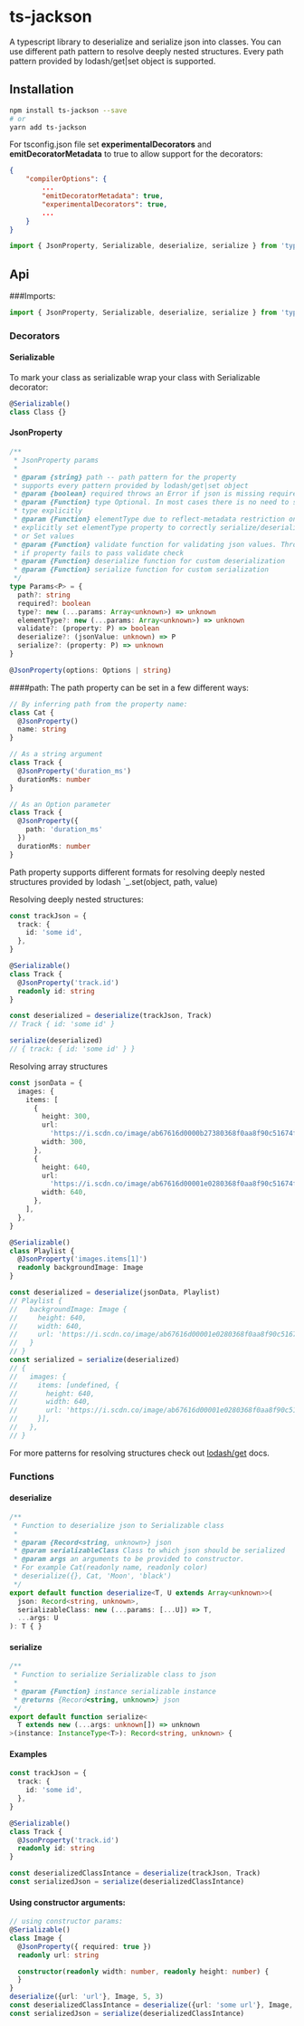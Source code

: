 # ts-jackson

A typescript library to deserialize and serialize json into classes. You can use different path pattern
to resolve deeply nested structures. Every path pattern provided by lodash/get|set object is supported.
## Installation

```sh
npm install ts-jackson --save
# or
yarn add ts-jackson
```
For tsconfig.json file set **experimentalDecorators** and **emitDecoratorMetadata** to true to allow
support for the decorators:

```json
{
    "compilerOptions": {
        ...
        "emitDecoratorMetadata": true,
        "experimentalDecorators": true,
        ...
    }
}
```

```typescript
import { JsonProperty, Serializable, deserialize, serialize } from 'typescript-json-serializer';
```

## Api
###Imports: 
```typescript
import { JsonProperty, Serializable, deserialize, serialize } from 'typescript-json-serializer';
```
### Decorators
#### Serializable
To mark your class as serializable wrap your class with Serializable decorator:
```typescript
@Serializable()
class Class {}
```

#### JsonProperty
```typescript
/**
 * JsonProperty params
 *
 * @param {string} path -- path pattern for the property
 * supports every pattern provided by lodash/get|set object
 * @param {boolean} required throws an Error if json is missing required property
 * @param {Function} type Optional. In most cases there is no need to specify
 * type explicitly
 * @param {Function} elementType due to reflect-metadata restriction one should
 * explicitly set elementType property to correctly serialize/deserialize Array
 * or Set values
 * @param {Function} validate function for validating json values. Throws an error
 * if property fails to pass validate check
 * @param {Function} deserialize function for custom deserialization
 * @param {Function} serialize function for custom serialization
 */
type Params<P> = {
  path?: string
  required?: boolean
  type?: new (...params: Array<unknown>) => unknown
  elementType?: new (...params: Array<unknown>) => unknown
  validate?: (property: P) => boolean
  deserialize?: (jsonValue: unknown) => P
  serialize?: (property: P) => unknown
}

@JsonProperty(options: Options | string)
```

####path:
The path property can be set in a few different ways:
```typescript
// By inferring path from the property name:
class Cat {
  @JsonProperty()
  name: string
}

// As a string argument
class Track {
  @JsonProperty('duration_ms')
  durationMs: number
}

// As an Option parameter
class Track {
  @JsonProperty({
    path: 'duration_ms'
  })
  durationMs: number
}

```
Path property supports different formats for resolving deeply nested structures provided by lodash `_.set(object, path, value)

Resolving deeply nested structures:
```typescript
const trackJson = {
  track: {
    id: 'some id',
  },
}

@Serializable()
class Track {
  @JsonProperty('track.id')
  readonly id: string
}

const deserialized = deserialize(trackJson, Track)
// Track { id: 'some id' }

serialize(deserialized)
// { track: { id: 'some id' } }
```

Resolving array structures

``` typescript
const jsonData = {
  images: {
    items: [
      {
        height: 300,
        url:
          'https://i.scdn.co/image/ab67616d0000b27380368f0aa8f90c51674f9dd2',
        width: 300,
      },
      {
        height: 640,
        url:
          'https://i.scdn.co/image/ab67616d00001e0280368f0aa8f90c51674f9dd2',
        width: 640,
      },
    ],
  },
}

@Serializable()
class Playlist {
  @JsonProperty('images.items[1]')
  readonly backgroundImage: Image
}

const deserialized = deserialize(jsonData, Playlist)
// Playlist {
//   backgroundImage: Image {
//     height: 640,
//     width: 640,
//     url: 'https://i.scdn.co/image/ab67616d00001e0280368f0aa8f90c51674f9dd2'
//   }
// }
const serialized = serialize(deserialized)
// {
//   images: {
//     items: [undefined, {
//       height: 640,
//       width: 640,
//       url: 'https://i.scdn.co/image/ab67616d00001e0280368f0aa8f90c51674f9dd2',
//     }],
//   },
// }

```
For more patterns for resolving structures check out [lodash/get](https://lodash.com/docs/#get) docs.

### Functions
#### deserialize
```typescript
/**
 * Function to deserialize json to Serializable class
 *
 * @param {Record<string, unknown>} json
 * @param serializableClass Class to which json should be serialized
 * @param args an arguments to be provided to constructor.
 * For example Cat(readonly name, readonly color)
 * deserialize({}, Cat, 'Moon', 'black')
 */
export default function deserialize<T, U extends Array<unknown>>(
  json: Record<string, unknown>,
  serializableClass: new (...params: [...U]) => T,
  ...args: U
): T { }
```
#### serialize

```typescript
/**
 * Function to serialize Serializable class to json
 *
 * @param {Function} instance serializable instance
 * @returns {Record<string, unknown>} json
 */
export default function serialize<
  T extends new (...args: unknown[]) => unknown
>(instance: InstanceType<T>): Record<string, unknown> {
```
#### Examples

```typescript
const trackJson = {
  track: {
    id: 'some id',
  },
}

@Serializable()
class Track {
  @JsonProperty('track.id')
  readonly id: string
}

const deserializedClassIntance = deserialize(trackJson, Track)
const serializedJson = serialize(deserializedClassIntance)
```
#### Using constructor arguments:
```typescript
// using constructor params:
@Serializable()
class Image {
  @JsonProperty({ required: true })
  readonly url: string

  constructor(readonly width: number, readonly height: number) {
  }
}
deserialize({url: 'url'}, Image, 5, 3)
const deserializedClassIntance = deserialize({url: 'some url'}, Image, 5, 4)
const serializedJson = serialize(deserializedClassIntance)
```



